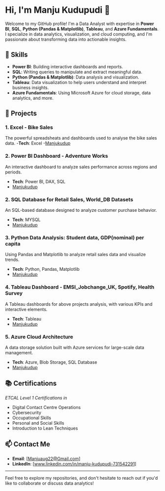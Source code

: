 # Hi, I'm Manju Kudupudi 👋

Welcome to my GitHub profile! I'm a Data Analyst with expertise in **Power BI**, **SQL**, **Python (Pandas & Matplotlib)**, **Tableau**, and **Azure Fundamentals**. I specialize in data analytics, visualization, and cloud computing, and I'm passionate about transforming data into actionable insights.

## 📌 Skills

- **Power BI**: Building interactive dashboards and reports.
- **SQL**: Writing queries to manipulate and extract meaningful data.
- **Python (Pandas & Matplotlib)**: Data analysis and visualization.
- **Tableau**: Data visualization to help users understand and interpret business insights.
- **Azure Fundamentals**: Using Microsoft Azure for cloud storage, data analytics, and more.

## 🚀 Projects

### 1. **Excel - Bike Sales**
The powerful spreadsheats and dashboards used to analyse the bike sales data.
-**Tech**: Excel
-[Manjukudup](Excel)


### 2. **Power BI Dashboard - Adventure Works**
An interactive dashboard to analyze sales performance across regions and periods.  
- **Tech**: Power BI, DAX, SQL  
- [Manjukudup](PowerBI)

### 2. **SQL Database for Retail Sales, World_DB Datasets**
An SQL-based database designed to analyze customer purchase behavior.  
- **Tech**: MYSQL 
- [Manjukudup](MySQL)

### 3. **Python Data Analysis: Student data, GDP(nominal) per capita**
Using Pandas and Matplotlib to analyze retail sales data and visualize trends.  
- **Tech**: Python, Pandas, Matplotlib  
- [Manjukudup](Python)

### 4. **Tableau Dashboard - EMSI_Jobchange_UK, Spotify, Health Survey**
A Tableau dashboards for above projects analysis, with various KPIs and interactive elements.  
- **Tech**: Tableau  
- [Manjukudup](Tableau)

### 5. **Azure Cloud Architecture**
A data storage solution built with Azure services for large-scale data management.  
- **Tech**: Azure, Blob Storage, SQL Database  
- [Manjukudup](AzureFundamentals)

## 📚 Certifications

*ETCAL Level 1 Certifications in*
- Digital Contact Centre Operations
- Cybersecurity
- Occupational Skills
- Personal and Social Skills
- Introduction to Lean Techniques

## 📫 Contact Me

- **Email**: [Manjuaug22@Gmail.com]
- **LinkedIn**: [www.linkedin.com/in/manju-kudupudi-731542291]

---

Feel free to explore my repositories, and don't hesitate to reach out if you'd like to collaborate or discuss data analytics!




